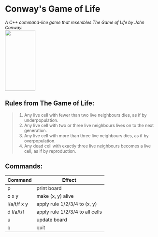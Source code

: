 # Conway's Game of Life 

*A C++ command-line game that resembles The Game of Life by John Conway.* \
<img src="https://github.com/calvinjujuis/Conway-Game-of-Life/blob/main/Cell%20Game.png" width="100" height="200">

## Rules from The Game of Life:

> 1. Any live cell with fewer than two live neighbours dies, as if by underpopulation.
> 2. Any live cell with two or three live neighbours lives on to the next generation.
> 3. Any live cell with more than three live neighbours dies, as if by overpopulation.
> 3. Any dead cell with exactly three live neighbours becomes a live cell, as if by reproduction.

## Commands:

Command  | Effect
------------- | -------------
p  | print board
o x y | make (x, y) alive
l/a/t/f x y | apply rule 1/2/3/4 to (x, y)
d l/a/t/f | apply rule 1/2/3/4 to all cells
u  | update board
q  | quit


